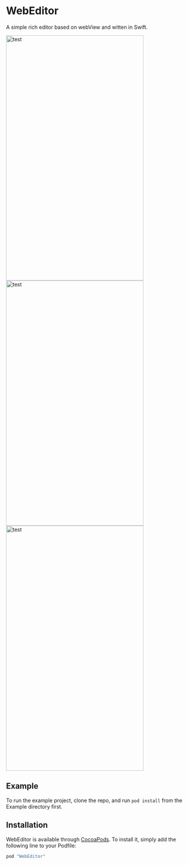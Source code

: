 # WebEditor

A simple rich editor based on webView and witten in Swift.     

<img src="https://github.com/tingting-anne/WebEditor/raw/master/Example/ScreenShot/thumb_IMG_new.png" alt="test" width="375" height="667">
<img src="https://github.com/tingting-anne/WebEditor/raw/master/Example/ScreenShot/thumb_IMG_edit.png" alt="test" width="375" height="667">
<img src="https://github.com/tingting-anne/WebEditor/raw/master/Example/ScreenShot/thumb_IMG_reply.png" alt="test" width="375" height="667">

## Example

To run the example project, clone the repo, and run `pod install` from the Example directory first.

## Installation

WebEditor is available through [CocoaPods](http://cocoapods.org). To install it, simply add the following line to your Podfile:

```ruby
pod "WebEditor"
```

